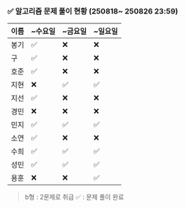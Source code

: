 ### ✅ 알고리즘 문제 풀이 현황 (250818~ 250826 23:59)

| 이름   | ~수요일 | ~금요일 | ~일요일 | 
|--------|--------|--------|--------|
| 봉기   | ✅      | ❌     | ❌     | 
| 구     | ✅     | ❌     | ❌     | 
| 호준   | ✅     | ❌     | ❌     | 
| 지현   | ❌     | ✅     | ✅     | 
| 지선   | ✅     | ❌     | ❌     | 
| 경민   | ❌     | ❌     | ❌     | 
| 민지   | ✅     | ✅     | ✅     | 
| 소연   | ✅     | ❌     | ❌     | 
| 수희   | ✅     | ✅     | ✅     | 
| 성민   | ✅     | ✅     | ✅     | ✅
| 용훈  | ❌      | ❌      | ✅      | 

> b형 : 2문제로 취급
> ✅ : 문제 풀이 완료
